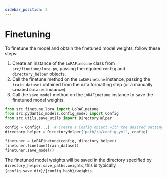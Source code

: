 ```yaml
---
sidebar_position: 2
---
```


# Finetuning

To finetune the model and obtain the finetuned model weights, follow these steps:

1. Create an instance of the `LoRAFinetune` class from `src/finetune/lora.py`, passing the required `config` and `directory_helper` objects.
2. Call the finetune method on the `LoRAFinetune` instance, passing the `train_dataset` obtained from the data formatting step (or a manually created `Dataset` instance).
3. Call the `save_model` method on the `LoRAFinetune` instance to save the finetuned model weights.

```python title="Example"
from src.finetune.lora import LoRAFinetune
from src.pydantic_models.config_model import Config
from src.utils.save_utils import DirectoryHelper

config = Config(...)  # Create a Config object with the desired settings
directory_helper = DirectoryHelper("path/to/config.yml", config)

finetuner = LoRAFinetune(config, directory_helper)
finetuner.finetune(train_dataset)
finetuner.save_model()
```

The finetuned model weights will be saved in the directory specified by `directory_helper.save_paths.weights`, this is typically `{config.save_dir}/{config_hash}/weights`.
